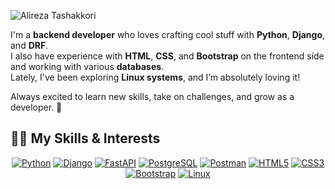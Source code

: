 ![Alireza Tashakkori](https://readme-typing-svg.herokuapp.com/?lines=Hi+There!;+This+is+Alireza+&left=true&size=28)


I'm a **backend developer** who loves crafting cool stuff with **Python**, **Django**, and **DRF**.  
I also have experience with **HTML**, **CSS**, and **Bootstrap** on the frontend side and working with various **databases**.  
Lately, I've been exploring **Linux systems**, and I’m absolutely loving it!  

Always excited to learn new skills, take on challenges, and grow as a developer. 🚀  

## 👨‍💻 My Skills & Interests  

<p align="center">
  <a href="https://www.python.org"><img src="https://img.shields.io/badge/Python-3776AB?style=for-the-badge&logo=python&logoColor=white" alt="Python"></a>
  <a href="https://www.djangoproject.com"><img src="https://img.shields.io/badge/Django-092E20?style=for-the-badge&logo=django&logoColor=white" alt="Django"></a>
  <a href="https://fastapi.tiangolo.com"><img src="https://img.shields.io/badge/FastAPI-009688?style=for-the-badge&logo=fastapi&logoColor=white" alt="FastAPI"></a>
  <a href="https://www.postgresql.org"><img src="https://img.shields.io/badge/PostgreSQL-336791?style=for-the-badge&logo=postgresql&logoColor=white" alt="PostgreSQL"></a>
  <a href="https://www.postman.com"><img src="https://img.shields.io/badge/Postman-FF6C37?style=for-the-badge&logo=postman&logoColor=white" alt="Postman"></a>
  <a href="https://developer.mozilla.org/en-US/docs/Web/HTML"><img src="https://img.shields.io/badge/HTML5-E34F26?style=for-the-badge&logo=html5&logoColor=white" alt="HTML5"></a>
  <a href="https://developer.mozilla.org/en-US/docs/Web/CSS"><img src="https://img.shields.io/badge/CSS3-1572B6?style=for-the-badge&logo=css3&logoColor=white" alt="CSS3"></a>
  <a href="https://getbootstrap.com"><img src="https://img.shields.io/badge/Bootstrap-7952B3?style=for-the-badge&logo=bootstrap&logoColor=white" alt="Bootstrap"></a>
  <a href="https://www.linux.org"><img src="https://img.shields.io/badge/Linux-FCC624?style=for-the-badge&logo=linux&logoColor=black" alt="Linux"></a>
</p>




